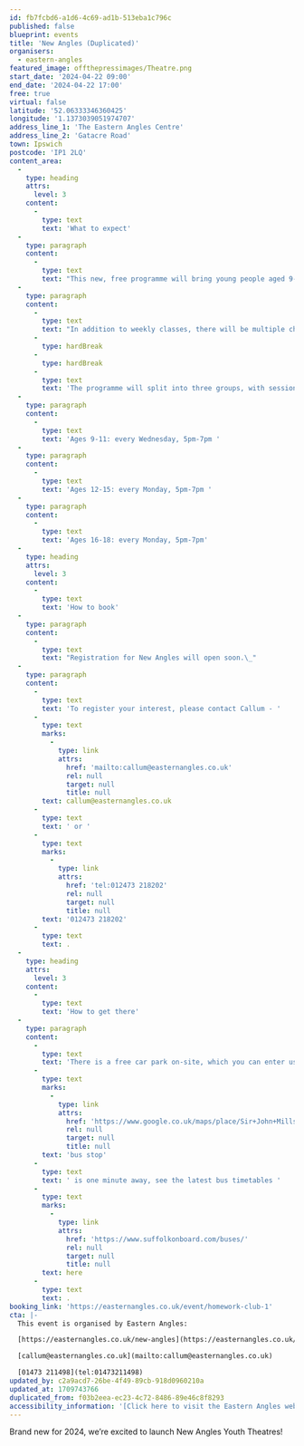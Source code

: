 ```yaml
---
id: fb7fcbd6-a1d6-4c69-ad1b-513eba1c796c
published: false
blueprint: events
title: 'New Angles (Duplicated)'
organisers:
  - eastern-angles
featured_image: offthepressimages/Theatre.png
start_date: '2024-04-22 09:00'
end_date: '2024-04-22 17:00'
free: true
virtual: false
latitude: '52.06333346360425'
longitude: '1.1373039051974707'
address_line_1: 'The Eastern Angles Centre'
address_line_2: 'Gatacre Road'
town: Ipswich
postcode: 'IP1 2LQ'
content_area:
  -
    type: heading
    attrs:
      level: 3
    content:
      -
        type: text
        text: 'What to expect'
  -
    type: paragraph
    content:
      -
        type: text
        text: "This new, free programme will bring young people aged 9-18 in West Ipswich\_weekly fun-filled theatre workshops, developing confidence and performance skills.\_"
  -
    type: paragraph
    content:
      -
        type: text
        text: "In addition to weekly classes, there will be multiple chances to perform throughout the year.\_"
      -
        type: hardBreak
      -
        type: hardBreak
      -
        type: text
        text: 'The programme will split into three groups, with sessions beginning the week commencing Monday 22nd April:  '
  -
    type: paragraph
    content:
      -
        type: text
        text: 'Ages 9-11: every Wednesday, 5pm-7pm '
  -
    type: paragraph
    content:
      -
        type: text
        text: 'Ages 12-15: every Monday, 5pm-7pm '
  -
    type: paragraph
    content:
      -
        type: text
        text: 'Ages 16-18: every Monday, 5pm-7pm'
  -
    type: heading
    attrs:
      level: 3
    content:
      -
        type: text
        text: 'How to book'
  -
    type: paragraph
    content:
      -
        type: text
        text: "Registration for New Angles will open soon.\_"
  -
    type: paragraph
    content:
      -
        type: text
        text: 'To register your interest, please contact Callum - '
      -
        type: text
        marks:
          -
            type: link
            attrs:
              href: 'mailto:callum@easternangles.co.uk'
              rel: null
              target: null
              title: null
        text: callum@easternangles.co.uk
      -
        type: text
        text: ' or '
      -
        type: text
        marks:
          -
            type: link
            attrs:
              href: 'tel:012473 218202'
              rel: null
              target: null
              title: null
        text: '012473 218202'
      -
        type: text
        text: .
  -
    type: heading
    attrs:
      level: 3
    content:
      -
        type: text
        text: 'How to get there'
  -
    type: paragraph
    content:
      -
        type: text
        text: 'There is a free car park on-site, which you can enter using the large blue gates located on the right-hand side of Gatacre Road. Other car parks nearby which are pay and display include: South Street Car Park (10 min walk to theatre), Portman Road Car Park (16 min walk to theatre). The closest '
      -
        type: text
        marks:
          -
            type: link
            attrs:
              href: 'https://www.google.co.uk/maps/place/Sir+John+Mills+Theatre/@52.0631843,1.1376062,19.75z/data=!4m12!1m6!3m5!1s0x47d9a1b5f34a8ddd:0xe05bc781d84ef4dd!2sEastern+Angles+Centre!8m2!3d52.0631422!4d1.13732!3m4!1s0x47d9a1b5f9a67d49:0x8856208cee78829a!8m2!3d52.063236!4d1.137275'
              rel: null
              target: null
              title: null
        text: 'bus stop'
      -
        type: text
        text: ' is one minute away, see the latest bus timetables '
      -
        type: text
        marks:
          -
            type: link
            attrs:
              href: 'https://www.suffolkonboard.com/buses/'
              rel: null
              target: null
              title: null
        text: here
      -
        type: text
        text: .
booking_link: 'https://easternangles.co.uk/event/homework-club-1'
cta: |-
  This event is organised by Eastern Angles:

  [https://easternangles.co.uk/new-angles](https://easternangles.co.uk/new-angles) 

  [callum@easternangles.co.uk](mailto:callum@easternangles.co.uk)

  [01473 211498](tel:01473211498)
updated_by: c2a9acd7-26be-4f49-89cb-918d0960210a
updated_at: 1709743766
duplicated_from: f03b2eea-ec23-4c72-8486-89e46c8f8293
accessibility_information: '[Click here to visit the Eastern Angles website for access information](https://easternangles.co.uk/faqs#:~:text=The%20front%20door%20of%20the,steps%20to%20reach%20the%20theatre.)'
---
```

Brand new for 2024, we’re excited to launch New Angles Youth Theatres!